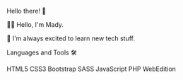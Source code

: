 Hello there! 👋

👩‍💻 Hello, I'm Mady.

🌱 I'm always excited to learn new tech stuff.

Languages and Tools 🛠️

HTML5 CSS3 Bootstrap SASS JavaScript PHP WebEdition

